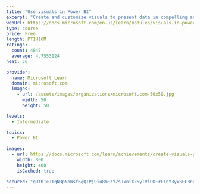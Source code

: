 ```yaml
---
title: "Use visuals in Power BI"
excerpt: "Create and customize visuals to present data in compelling and insightful ways."
webUrl: https://docs.microsoft.com/en-us/learn/modules/visuals-in-power-bi/
type: course
price: Free
length: PT1H16M
ratings:
  count: 4847
  average: 4.7553124
heat: 56

provider:
  name: Microsoft Learn
  domain: microsoft.com
  images:
    - url: /assets/images/organizations/microsoft.com-50x50.jpg
      width: 50
      height: 50

levels:
  - Intermediate

topics:
  - Power BI

images:
  - url: https://docs.microsoft.com/learn/achievements/create-visuals-power-bi-desktop-social.png
    width: 800
    height: 400
    isCached: true

secured: "gUtB1eJIqN3pNoWsf6gQIPj9iu8mEzYZsJxniXk5ylViUD+rFTnY3yxSEF8nBr1ult/EHx10xO+YAst2tnJJ0vbgMt6BGu52/mjMWqL92ijSWD+oedqJC6FP/QyaDblNnglDCVfq9Pxgx9pDC0aDROqall5TR9+JQDHBAd2968GG5DrZ5OIJMfbAga0+zt2BmeYO9M/+dy2j+HifLBzatnBnIkBODxxRrGmJvKY52GJOJ+ZPaeNSspH+H/n72AwPH485q0V/dul23SW9kMwe1vlYX0vIS34tE35XDanLUNcqmm1z6O1zY9IM4qHUCpbv21/1fTsQKXvRPImqbwqPG2vG0aUF0y8od1bux4lpo/0tQoNoZiZjopaPdl2WPDC8z8sID+XAJg6M1nVxwoSRHYiRkibuOJdE+SeTQi00RZ0=;nwUZIgGRzZIrZetf1mmwJQ=="
---
```


